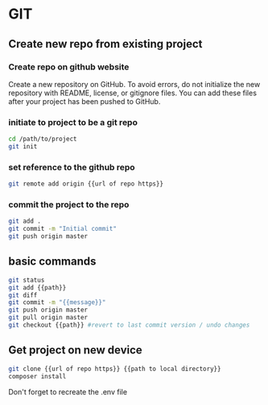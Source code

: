 # GIT

## Create new repo from existing project

### Create repo on github website
Create a new repository on GitHub. To avoid errors, do not initialize the new repository with README, license, or gitignore files. You can add these files after your project has been pushed to GitHub.

### initiate to project to be a git repo
```bash
cd /path/to/project
git init
```

### set reference to the github repo
```bash
git remote add origin {{url of repo https}}
```

### commit the project to the repo
```bash
git add .
git commit -m "Initial commit"
git push origin master
```

## basic commands
```bash
git status
git add {{path}}
git diff 
git commit -m "{{message}}"
git push origin master
git pull origin master
git checkout {{path}} #revert to last commit version / undo changes
```

## Get project on new device
```bash
git clone {{url of repo https}} {{path to local directory}}
composer install
```
Don't forget to recreate the .env file